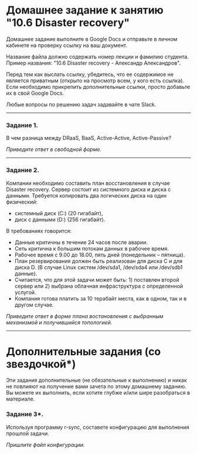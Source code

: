 # Домашнее задание к занятию "10.6 Disaster recovery"

Домашнее задание выполните в Google Docs и отправьте в личном кабинете на проверку ссылку на ваш документ.

Название файла должно содержать номер лекции и фамилию студента. Пример названия: "10.6 Disaster recovery - Александр Александров".

Перед тем как выслать ссылку, убедитесь, что ее содержимое не является приватным (открыто на просмотр всем, у кого есть ссылка). Если необходимо прикрепить дополнительные ссылки, просто добавьте их в свой Google Docs.

Любые вопросы по решению задач задавайте в чате Slack.

---

### Задание 1.

В чем разница между DRaaS, BaaS, Active-Active, Active-Passive?

*Приведите ответ в свободной форме.*

---

### Задание 2.

Компании необходимо составить план восстановления в случае Disaster recovery. Сервер состоит из системного диска и диска с данными. 
Требуется копировать два логических диска на один физический: 
- системный диск (C:) (20 гигабайт), 
- диск с данными (D:) (256 гигабайт). 

В требованиях говорится: 
- Данные критичны в течение 24 часов после аварии.
- Сеть критична к большим потокам данных в рабочее время.
- Рабочее время с 9.00 до 18.00, пять дней (понедельник – пятница).
- План резервирования должен быть реализован для диска C и для диска D. (В случае Linux систем /dev/sda1, /dev/sda4 или /dev/sdb1 данные).
- Считается, что для этой задачи может быть: 1) поставлен второй сервер или 2) выбрана облачная инфраструктура с определенной услугой. 
- Компания готова платить за 10 терабайт места, как в одном, так и в другом случае.
 
*Приведите ответ в форме плана востановления с выбранным механизмой и получившийся топологией.*

---

# Дополнительные задания (со звездочкой*)

Эти задания дополнительные (не обязательные к выполнению) и никак не повлияют на получение вами зачета по этому домашнему заданию. Вы можете их выполнить, если хотите глубже и/или шире разобраться в материале.
 

### Задание 3*.

Используя программу r-sync, составете конфигурацию для выполнения прошлой задачи.

*Пришлите файл конфигурации.*

